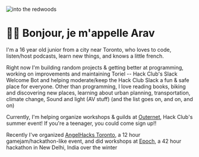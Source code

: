 ![into the redwoods](https://cloud-252jvz0gp-hack-club-bot.vercel.app/0download__7_.png)

# 🌈🦖 Bonjour, je m'appelle Arav
I'm a 16 year old junior from a city near Toronto, who loves to code, listen/host podcasts, learn new things, and knows a little french.

Right now I'm building random projects & getting better at programming, working on improvements and maintaining Toriel -- Hack Club's Slack Welcome Bot and helping moderate/keep the  Hack Club Slack a fun & safe place for everyone. Other than programming, I love reading books, biking and discovering new places, learning about urban planning, transportation, climate change, Sound and light (AV stuff) (and the list goes on, and on, and on)

Currently, I'm helping organize workshops & guilds at [Outernet](https://outernet.hackclub.com), Hack Club's summer event! If you're a teenager, you could come sign up!!

Recently I've organized [AngelHacks Toronto](https://toronto.angelhacks.org), a 12 hour gamejam/hackathon-like event, and did workshops at [Epoch](https://epoch.hackclub.com), a 42 hour hackathon in New Delhi, India over the winter



